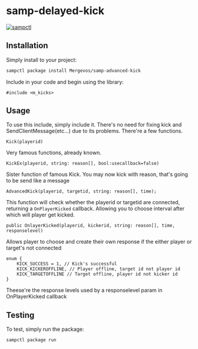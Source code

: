 # samp-delayed-kick

[![sampctl](https://img.shields.io/badge/sampctl-samp--advanced--kick-2f2f2f.svg?style=for-the-badge)](https://github.com/Mergevos/samp-advanced-kicks)

<!--
Short description of your library, why it's useful, some examples, pictures or
videos. Link to your forum release thread too.

Remember: You can use "forumfmt" to convert this readme to forum BBCode!

What the sections below should be used for:

`## Installation`: Leave this section un-edited unless you have some specific
additional installation procedure.

`## Testing`: Whether your library is tested with a simple `main()` and `print`,
unit-tested, or demonstrated via prompting the player to connect, you should
include some basic information for users to try out your code in some way.

And finally, maintaining your version number`:

* Follow [Semantic Versioning](https://semver.org/)
* When you release a new version, update `VERSION` and `git tag` it
* Versioning is important for sampctl to use the version control features

Happy Pawning!
-->

## Installation

Simply install to your project:

```bash
sampctl package install Mergevos/samp-advanced-kick
```

Include in your code and begin using the library:

```pawn
#include <m_kicks>
```

## Usage

<!--
Write your code documentation or examples here. If your library is documented in
the source code, direct users there. If not, list your API and describe it well
in this section. If your library is passive and has no API, simply omit this
section.
-->
To use this include, simply include it. There's no need for fixing kick and SendClientMessage(etc...) due to its problems.
There're a few functions. 
```pawn
Kick(playerid)
```  
Very famous functions, already known.
```pawn
KickEx(playerid, string: reason[], bool:usecallback=false)  
```  
Sister function of famous Kick. You may now kick with reason, that's going to be send like a message  
```pawn
AdvancedKick(playerid, targetid, string: reason[], time);  
```  
This function will check whether the playerid or targetid are connected, returning a `OnPlayerKicked` callback. Allowing you to choose interval after which will player get kicked.  
```pawn
public OnlayerKicked(playerid, kickerid, string: reason[], time, responselevel)
```  
Allows player to choose and create their own response if the either player or target's not connected  

```pawn 
enum {
	KICK_SUCCESS = 1, // Kick's successful  
	KICK_KICKEROFFLINE, // Player offline, target id not player id  
	KICK_TARGETOFFLINE // Target offline, player id not kicker id  
}
```
Theese're the response levels used by a responselevel param in OnPlayerKicked callback


## Testing

<!--
Depending on whether your package is tested via in-game "demo tests" or
y_testing unit-tests, you should indicate to readers what to expect below here.
-->

To test, simply run the package:

```bash
sampctl package run
```
